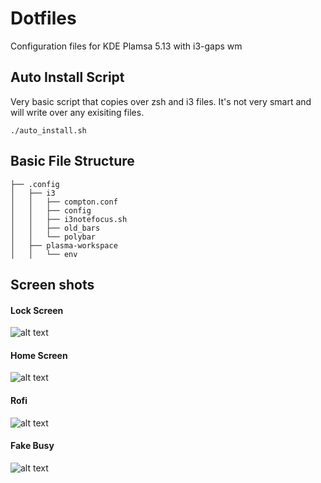 # Dotfiles 
Configuration files for KDE Plamsa 5.13 with i3-gaps wm
<br>

## Auto Install Script

Very basic script that copies over zsh and i3 files. It's not very smart and will write over any exisiting files.

	./auto_install.sh

## Basic File Structure
```
├── .config
│   ├── i3
│   │   ├── compton.conf
│   │   ├── config
│   │   ├── i3notefocus.sh
│   │   ├── old_bars
│   │   └── polybar
│   ├── plasma-workspace
│   │   └── env
```

## Screen shots ##

#### Lock Screen ####
![alt text](https://github.com/akhilcjacob/dotfiles/blob/master/images/lockscreen.png)

#### Home Screen ####
![alt text](https://github.com/akhilcjacob/dotfiles/blob/master/images/only_terminal.png)

#### Rofi ####
![alt text](https://github.com/akhilcjacob/dotfiles/blob/master/images/rofi.png)

#### Fake Busy ####
![alt text](https://github.com/akhilcjacob/dotfiles/blob/master/images/code_chrome.png)


